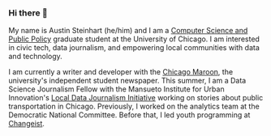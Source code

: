 ### Hi there 👋

My name is Austin Steinhart (he/him) and I am a [Computer Science and Public Policy](https://capp.uchicago.edu/) graduate student at the University of Chicago. I am interested in civic tech, data journalism, and empowering local communities with data and technology.

I am currently a writer and developer with the [Chicago Maroon](https://chicagomaroon.com/staff_name/austin-steinhart/), the university's independent student newspaper. This summer, I am a Data Science Journalism Fellow with the Mansueto Institute for Urban Innovation's [Local Data Journalism Initiative](https://miurban.uchicago.edu/opportunities/local-data-journalism-initiative/") working on stories about public transportation in Chicago. Previously, I worked on the analytics team at the Democratic National Committee. Before that, I led youth programming at [Changeist](https://www.changeist.org/).


<!--
**asteinhart/asteinhart** is a ✨ _special_ ✨ repository because its `README.md` (this file) appears on your GitHub profile.

Here are some ideas to get you started:

- 🔭 I’m currently working on ...
- 🌱 I’m currently learning ...
- 👯 I’m looking to collaborate on ...
- 🤔 I’m looking for help with ...
- 💬 Ask me about ...
- 📫 How to reach me: ...
- 😄 Pronouns: ...
- ⚡ Fun fact: ...
-->

